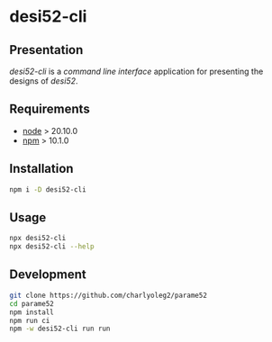 desi52-cli
==========


Presentation
------------

*desi52-cli* is a *command line interface* application for presenting the designs of *desi52*.


Requirements
------------

- [node](https://nodejs.org) > 20.10.0
- [npm](https://docs.npmjs.com/cli) > 10.1.0


Installation
------------

```bash
npm i -D desi52-cli
```


Usage
-----

```bash
npx desi52-cli
npx desi52-cli --help
```


Development
-----------

```bash
git clone https://github.com/charlyoleg2/parame52
cd parame52
npm install
npm run ci
npm -w desi52-cli run run
```

